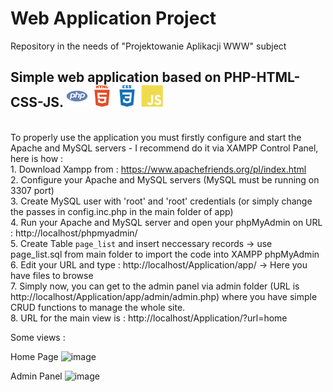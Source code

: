 # Web Application Project
Repository in the needs of "Projektowanie Aplikacji WWW" subject

<h2> Simple web application based on PHP-HTML-CSS-JS.
  <img src="https://github.com/devicons/devicon/blob/master/icons/php/php-plain.svg" alt="php" width="35" height="35" />
  <img src="https://github.com/devicons/devicon/blob/master/icons/html5/html5-plain-wordmark.svg" alt="html5" width="35" height="35" />
  <img src="https://github.com/devicons/devicon/blob/master/icons/css3/css3-plain-wordmark.svg" alt="css3" width="35" height="35" />
  <img src="https://github.com/devicons/devicon/blob/master/icons/javascript/javascript-plain.svg" alt="js" width="35" height="35" />
</h2>

<p allign="left">

  <br> To properly use the application you must firstly configure and start the Apache and MySQL servers - I recommend do it via XAMPP Control Panel, here is how :
  <br> 1. Download Xampp from : https://www.apachefriends.org/pl/index.html
  <br> 2. Configure your Apache and MySQL servers (MySQL must be running on 3307 port)
  <br> 3. Create MySQL user with 'root' and 'root' credentials (or simply change the passes in config.inc.php in the main folder of app)
  <br> 4. Run your Apache and MySQL server and open your phpMyAdmin on URL : http://localhost/phpmyadmin/
  <br> 5. Create Table `page_list` and insert neccessary records -> use page_list.sql from main folder to import the code into XAMPP phpMyAdmin
  <br> 6. Edit your URL and type : http://localhost/Application/app/ -> Here you have files to browse
  <br> 7. Simply now, you can get to the admin panel via admin folder (URL is http://localhost/Application/app/admin/admin.php) where you have simple CRUD functions to          manage the whole site.
  <br> 8. URL for the main view is : http://localhost/Application/?url=home
</p>

Some views :

Home Page
![image](https://user-images.githubusercontent.com/73948605/206675130-2eb1feaa-52f2-4e54-a036-ea94cb6ac9e0.png)

Admin Panel
![image](https://user-images.githubusercontent.com/73948605/206675287-eec2452e-c7ca-4f57-9bc2-f94291821afb.png)

